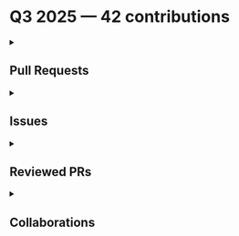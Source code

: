 # Q3 2025 — 42 contributions

<details>
  <summary><h2>Pull Requests</h2></summary>
No pull requests contributions in this quarter.
</details>

<details>
  <summary><h2>Issues</h2></summary>
<table style='width:100%; table-layout:fixed;'>
  <thead>
    <tr>
      <th style='width:5%;'>No.</th>
      <th style='width:20%;'>Project Name</th>
      <th style='width:20%;'>Title</th>
      <th style='width:35%;'>Description</th>
      <th style='width:20%;'>Date</th>
    </tr>
  </thead>
  <tbody>
    <tr>
      <td>1.</td>
      <td>OpenSource-Communities/intro</td>
      <td><a href='https://github.com/OpenSource-Communities/intro/issues/261'>Update docs</a></td>
      <td>## Description

We need to update the the contents and links in this repo to adjust them with the new home.</td>
      <td>2025-08-17</td>
    </tr>
    <tr>
      <td>2.</td>
      <td>Virtual-Coffee/virtualcoffee.io</td>
      <td><a href='https://github.com/Virtual-Coffee/virtualcoffee.io/issues/1373'>Add August 2025 challenge to the website</a></td>
      <td>We need to update the monthly challenge to the August 2025 challenge: "Photography Challenge".</td>
      <td>2025-07-31</td>
    </tr>
    <tr>
      <td>3.</td>
      <td>mautic/mautic-community-handbook</td>
      <td><a href='https://github.com/mautic/mautic-community-handbook/issues/371'>Replace Gitpod with GitHub Codespaces in the "Tester" section</a></td>
      <td>## Description

We're now moving away from Gitpod and encouraging contributors to use [GitHub Codespace](https://github.com/codespaces) instead. So, we need to update the "Tester" section by changing the Gitpod instructions to Codespaces.

## Suggested Solution

Replace the [The easy way: using Gitpod](https://contribute.mautic.org/contributing-to-mautic/tester#the-easy-way-using-gitpod) section with GitHub Codespaces.</td>
      <td>2025-07-30</td>
    </tr>
    <tr>
      <td>4.</td>
      <td>mautic/mautic-community-handbook</td>
      <td><a href='https://github.com/mautic/mautic-community-handbook/issues/370'>Fix grammar in the "Tester" section</a></td>
      <td>## Description

We need to fix the grammar in the "Testers" section by addressing the Vale warnings and suggestions. Feel free to update and improve the copy when you see fit.

## How to fix

1. Open the file at: `docs/contributing/tester.rst`
2. Remove the `.. vale off` and `.. vale on` lines in the file.
3. In the terminal, navigate to the `contributing` directory. Assuming you're on the `docs` directory, run `cd contributing` command.
4. Run `vale .`
5. Find the file name, then address each vale warning and suggestion listed under the file name as much as possible. You can check if they're fixed by running the `vale .` command again.

> [!NOTE]
> Please read and follow our [Style Guide](https://contribute.mautic.org/education-team/technical-writing-styleguide) when fixing/updating writing style and grammar in our docs.</td>
      <td>2025-07-30</td>
    </tr>
    <tr>
      <td>5.</td>
      <td>mautic/mautic-community-handbook</td>
      <td><a href='https://github.com/mautic/mautic-community-handbook/issues/364'>Fix links in the "Paying contributors" section</a></td>
      <td>>[!NOTE]
> As this is a Governance section, potentially our @mautic/education-team will work on this issue.

## Description

We need to add a link in this section. Currently, this link is available in PRs that haven't been merged.

## How to fix

### Link

1. Open the file at: `/docs/policies/paying_contributors.rst` .
2. Follow the instructions (written in comments) to add the link.
3. In your terminal, **make sure that you're on the `docs` directory**.
4. Run `make html` command if you're working with codespace or `ddev build-docs` if you're working locally with DDEV. Make sure that there is no build error and you see "build succeeded."
5. Remove the comments.

> [!IMPORTANT]
> Always test your changes by viewing the page on the live preview and click each link. Make sure that they redirect to the correct target page.
</td>
      <td>2025-07-20</td>
    </tr>
    <tr>
      <td>6.</td>
      <td>mautic/mautic-community-handbook</td>
      <td><a href='https://github.com/mautic/mautic-community-handbook/issues/358'>Convert Tester into RST</a></td>
      <td>Convert this page: https://contribute.mautic.org/contributing-to-mautic/tester to RST.</td>
      <td>2025-07-18</td>
    </tr>
    <tr>
      <td>7.</td>
      <td>mautic/mautic-community-handbook</td>
      <td><a href='https://github.com/mautic/mautic-community-handbook/issues/357'>Convert Paying contributors into RST</a></td>
      <td>Convert this page: https://contribute.mautic.org/policies/paying-contributors to RST.</td>
      <td>2025-07-18</td>
    </tr>
    <tr>
      <td>8.</td>
      <td>mautic/mautic-community-handbook</td>
      <td><a href='https://github.com/mautic/mautic-community-handbook/issues/356'>Convert Financial Policy into RST</a></td>
      <td>Convert this page: https://contribute.mautic.org/policies/financial-policy to RST.</td>
      <td>2025-07-18</td>
    </tr>
    <tr>
      <td>9.</td>
      <td>mautic/mautic-community-handbook</td>
      <td><a href='https://github.com/mautic/mautic-community-handbook/issues/355'>Convert Trademark into RST</a></td>
      <td>Convert this page: https://contribute.mautic.org/policies/trademark to RST.</td>
      <td>2025-07-18</td>
    </tr>
    <tr>
      <td>10.</td>
      <td>mautic/mautic-community-handbook</td>
      <td><a href='https://github.com/mautic/mautic-community-handbook/issues/353'>Convert Policy into RST</a></td>
      <td>Convert this page: https://contribute.mautic.org/policies to RST.</td>
      <td>2025-07-18</td>
    </tr>
    <tr>
      <td>11.</td>
      <td>mautic/mautic-community-handbook</td>
      <td><a href='https://github.com/mautic/mautic-community-handbook/issues/352'>Fix grammar and links in the "Education Team" section</a></td>
      <td>## Description

We need to fix the grammar in the "Education Team" section by addressing the Vale warnings and suggestions. Feel free to update and improve the copy when you see fit.

## How to fix
  
1. Open the file at: `docs/teams/education_team/education_team.rst`.
2. Remove the `.. vale off` and `.. vale on` at line 141 and 543 in the file.
3. In the terminal, navigate to the `teams` folder. Assuming you're on the `docs` directory, run `cd teams` command.
4. Run `vale .`
5. Find the file name, then address each vale warning and suggestion listed under the file name as much as possible. You can check if they're fixed by running the `vale .` command again.

> [!NOTE]
> Please read and follow our [Style Guide](https://contribute.mautic.org/education-team/technical-writing-styleguide) when fixing/updating writing style and grammar in our docs.</td>
      <td>2025-07-17</td>
    </tr>
    <tr>
      <td>12.</td>
      <td>mautic/developer-documentation-new</td>
      <td><a href='https://github.com/mautic/developer-documentation-new/issues/255'>Add CODEOWNERS file</a></td>
      <td>## Description

Let's add a `CODEOWNERS` file in the `.github` folder to this repo.</td>
      <td>2025-07-17</td>
    </tr>
    <tr>
      <td>13.</td>
      <td>mautic/mautic-community-handbook</td>
      <td><a href='https://github.com/mautic/mautic-community-handbook/issues/350'>Convert Technical writing styleguide to RST</a></td>
      <td>Convert this page: https://contribute.mautic.org/education-team/technical-writing-styleguide to RST.</td>
      <td>2025-07-09</td>
    </tr>
    <tr>
      <td>14.</td>
      <td>mautic/mautic-community-handbook</td>
      <td><a href='https://github.com/mautic/mautic-community-handbook/issues/349'>Convert End-user documentation into RST</a></td>
      <td>Convert this page: https://contribute.mautic.org/education-team/end-user-documentation to RST.</td>
      <td>2025-07-09</td>
    </tr>
    <tr>
      <td>15.</td>
      <td>mautic/user-documentation</td>
      <td><a href='https://github.com/mautic/user-documentation/issues/410'>Add CODEOWNERS file</a></td>
      <td>## Description

Let's add a `CODEOWNERS` file in the `.github` folder to this repo.</td>
      <td>2025-07-09</td>
    </tr>
    <tr>
      <td>16.</td>
      <td>mautic/mautic-community-handbook</td>
      <td><a href='https://github.com/mautic/mautic-community-handbook/issues/346'>Fix grammar and links in the "Contributing to Mautic" section</a></td>
      <td>## Description

There are a couple of things to fix in this page:

- **Links**

  There are links that still need to be added in this section. Currently, these links are available in PRs that haven't been merged.

- **Grammar**

  Fix the grammar in the "Contributing to Mautic" section by addressing the Vale warnings and suggestions. Feel free to update and improve the copy when you see fit.

## How to fix

### Links

1. Open the file at: `/docs/contributing/contributing_to_mautic.rst` .
2. Follow the instructions (written in comments) to add the links.
3. In your terminal, **make sure that you're on the `docs` directory**.
4. Run `make html` if you're working on codespace or `ddev build-docs` if you're working locally with DDEV. Make sure that there is no build error and you see "build succeeded."
5. Remove the comments.

> [!IMPORTANT]
> Always test your changes by viewing the page on the live preview and click each link. Make sure that they redirect to the correct target page.

### Grammar
  
  1. Open the file at: `/docs/contributing/contributing_to_mautic.rst`
  2. Remove the `.. vale off` and `.. vale on` lines in the file.
  3. In the terminal, navigate to the `contributing` folder. Assuming you're on the `docs` directory, run `cd contributing` command.
  4. Run `vale .`
  5. Find the file name, then address each vale warning and suggestion listed under the file name as much as possible. You can check if they're fixed by running the `vale .` command again.

> [!NOTE]
> Please read and follow our [Style Guide](https://contribute.mautic.org/education-team/technical-writing-styleguide) when fixing/updating writing style and grammar in our docs.</td>
      <td>2025-07-07</td>
    </tr>
    <tr>
      <td>17.</td>
      <td>mautic/mautic-community-handbook</td>
      <td><a href='https://github.com/mautic/mautic-community-handbook/issues/344'>Convert Contributing to Mautic into RST</a></td>
      <td>Convert this page: https://contribute.mautic.org/contributing-to-mautic to RST.</td>
      <td>2025-07-07</td>
    </tr>
    <tr>
      <td>18.</td>
      <td>mautic/mautic-community-handbook</td>
      <td><a href='https://github.com/mautic/mautic-community-handbook/issues/343'>Fix grammar in the "Web developer" section</a></td>
      <td>## Description

We need to fix the grammar in the "Web developer" section by addressing the Vale warnings and suggestions. Feel free to update and improve the copy when you see fit.

## How to fix
  
1. Open the file at: `docs/contributing/web_developer.rst`
2. Remove the `.. vale off` and `.. vale on` lines in the file.
3. In the terminal, navigate to the `contributing` folder. Assuming you're on the `docs` directory, run `cd contributing` command.
4. Run `vale .`
5. Find the file name, then address each vale warning and suggestion listed under the file name as much as possible. You can check if they're fixed by running the `vale .` command again.

> [!NOTE]
> Please read and follow our [Style Guide](https://contribute.mautic.org/education-team/technical-writing-styleguide) when fixing/updating writing style and grammar in our docs.</td>
      <td>2025-07-07</td>
    </tr>
    <tr>
      <td>19.</td>
      <td>mautic/mautic-community-handbook</td>
      <td><a href='https://github.com/mautic/mautic-community-handbook/issues/342'>Fix grammar in the "Organizing Mautic conferences" section</a></td>
      <td>## Description

We need to fix the grammar in the "Organizing Mautic conferences" section by addressing the Vale warnings and suggestions. Feel free to update and improve the copy when you see fit.

## How to fix

1. Open the file at: `docs/contributing/event_organizer/organizing_mautic_conferences.rst`
2. Remove the `.. vale off` and `.. vale on` lines in the file.
3. In the terminal, navigate to the `event_organizer` folder. Assuming you're on the `docs` directory, run `cd contributing/event_organizer` command.
4. Run `vale .`
5. Find the file name, then address each vale warning and suggestion listed under the file name as much as possible. You can check if they're fixed by running the `vale .` command again.

> [!NOTE]
> Please read and follow our [Style Guide](https://contribute.mautic.org/education-team/technical-writing-styleguide) when fixing/updating writing style and grammar in our docs.</td>
      <td>2025-07-07</td>
    </tr>
    <tr>
      <td>20.</td>
      <td>mautic/mautic-community-handbook</td>
      <td><a href='https://github.com/mautic/mautic-community-handbook/issues/341'>Fix grammar in the "Event organizer" section</a></td>
      <td>## Description

We need to fix the grammar in the "Event organizer" section by addressing the Vale warnings and suggestions. Feel free to update and improve the copy when you see fit.

## How to fix
  
1. Open the file at: `docs/contributing/event_organizer.rst`
2. Remove the `.. vale off` and `.. vale on` lines in the file.
3. In the terminal, navigate to the `contributing` folder. Assuming you're on the `docs` directory, run `cd contributing` command.
4. Run `vale .`
5. Find the file name, then address each vale warning and suggestion listed under the file name as much as possible. You can check if they're fixed by running the `vale .` command again.

> [!NOTE]
> Please read and follow our [Style Guide](https://contribute.mautic.org/education-team/technical-writing-styleguide) when fixing/updating writing style and grammar in our docs.</td>
      <td>2025-07-07</td>
    </tr>
    <tr>
      <td>21.</td>
      <td>mautic/mautic-community-handbook</td>
      <td><a href='https://github.com/mautic/mautic-community-handbook/issues/339'>Convert Web developer section into RST</a></td>
      <td>Convert this page: https://contribute.mautic.org/contributing-to-mautic/web-developer to RST - see https://github.com/mautic/mautic-community-handbook/issues/228 for details.</td>
      <td>2025-07-06</td>
    </tr>
    <tr>
      <td>22.</td>
      <td>mautic/mautic-community-handbook</td>
      <td><a href='https://github.com/mautic/mautic-community-handbook/issues/338'>Convert Community Dashboard into RST</a></td>
      <td>Convert this page: https://contribute.mautic.org/community-team/community-dashboard to RST.</td>
      <td>2025-07-06</td>
    </tr>
    <tr>
      <td>23.</td>
      <td>mautic/mautic-community-handbook</td>
      <td><a href='https://github.com/mautic/mautic-community-handbook/issues/336'>Convert Organizing Mautic conferences into RST</a></td>
      <td>Convert this page: https://contribute.mautic.org/contributing-to-mautic/event-organizer/mautic-conferences to RST - see https://github.com/mautic/mautic-community-handbook/issues/228 for details.</td>
      <td>2025-07-06</td>
    </tr>
    <tr>
      <td>24.</td>
      <td>mautic/mautic-community-handbook</td>
      <td><a href='https://github.com/mautic/mautic-community-handbook/issues/334'>Convert Event organizer into RST</a></td>
      <td>Convert this page: https://contribute.mautic.org/contributing-to-mautic/event-organizer to RST - see https://github.com/mautic/mautic-community-handbook/issues/228 for details.</td>
      <td>2025-07-06</td>
    </tr>
    <tr>
      <td>25.</td>
      <td>mautic/mautic-community-handbook</td>
      <td><a href='https://github.com/mautic/mautic-community-handbook/issues/333'>Fix grammar in the "Writing for Mautic" section</a></td>
      <td>## Description

We need to fix the grammar in the "Writing for Mautic" section by addressing the Vale warnings and suggestions. Feel free to update and improve the copy when you see fit.

## How to fix

1. Open the file at: `docs/contributing/writing_for_mautic.rst`.
2. Remove the `.. vale off` and `.. vale on` lines in the file.
3. In the terminal, navigate to the `contributing` folder. Assuming you're on the `docs` directory, run `cd contributing` command.
4. Run `vale .`
5. Find the file name, then address each vale warning and suggestion listed under the file name as much as possible. You can check if they're fixed by running the `vale .` command again.

> [!NOTE]
> Please read and follow our [Style Guide](https://contribute.mautic.org/education-team/technical-writing-styleguide) when fixing/updating writing style and grammar in our docs.</td>
      <td>2025-07-05</td>
    </tr>
    <tr>
      <td>26.</td>
      <td>mautic/mautic-community-handbook</td>
      <td><a href='https://github.com/mautic/mautic-community-handbook/issues/331'>Convert Writing for Mautic section into RST</a></td>
      <td>Convert this page: https://contribute.mautic.org/contributing-to-mautic/writer to RST - see https://github.com/mautic/mautic-community-handbook/issues/228 for details.</td>
      <td>2025-07-05</td>
    </tr>
    <tr>
      <td>27.</td>
      <td>mautic/mautic-community-handbook</td>
      <td><a href='https://github.com/mautic/mautic-community-handbook/issues/330'>Fix grammar and link in the "Governance Model v1 - archive" section</a></td>
      <td>>[!NOTE]
> As this is a Governance section, potentially our @mautic/education-team will work on this issue.

## Description

There are a couple of things to fix in this page:

- **Link**

  In line 22, link the "Marketing Team" to the Marketing Team section within the community handbook.

- **Grammar**

  Fix the grammar in the "Governance Model v1 - archive" section by addressing the vale warnings and suggestions.

## How to fix

### **Link**

Use the [:doc: to link across pages](https://docs.readthedocs.io/en/stable/guides/cross-referencing-with-sphinx.html#the-doc-role) to replace "Marketing Team". Then, test if the the build succeed.

  - In your terminal, make sure that you're on the `docs` directory.
  - Run `make html` command if you're working on codespace or `ddev build-docs` if you're working locally with DDEV. Make sure that there is no build error and you see "build succeeded."

### **Grammar**
  
  - Open the file at: `docs/governance/governance_model_v1_archive.rst`
  - Remove the `.. vale off` and `.. vale on` lines in the file.
  - In the terminal, navigate to the `governance` folder by running the `cd docs/governance` command.
  - Run `vale .`
  - Find the file name, then address each vale warning and suggestion listed under the file name as much as possible. You can check if they're fixed by running the `vale .` command again.</td>
      <td>2025-07-05</td>
    </tr>
    <tr>
      <td>28.</td>
      <td>mautic/mautic-community-handbook</td>
      <td><a href='https://github.com/mautic/mautic-community-handbook/issues/327'>Add CODEOWNERS file</a></td>
      <td>## Description

Let's add a CODEOWNERS file in the `.github` folder to this repo.</td>
      <td>2025-07-04</td>
    </tr>
    <tr>
      <td>29.</td>
      <td>mautic/mautic-community-handbook</td>
      <td><a href='https://github.com/mautic/mautic-community-handbook/issues/326'>Convert "Community Builder" section into RST</a></td>
      <td>Convert this page: https://contribute.mautic.org/contributing-to-mautic/community-builder to RST - see https://github.com/mautic/mautic-community-handbook/issues/228 for details.</td>
      <td>2025-07-04</td>
    </tr>
    <tr>
      <td>30.</td>
      <td>mautic/mautic-community-handbook</td>
      <td><a href='https://github.com/mautic/mautic-community-handbook/issues/325'>Fix grammar in the "Server Administrator" section</a></td>
      <td>## Description

We need to fix the grammar in the "Server Administrator" section by addressing the Vale warnings and suggestions. Feel free to update and improve the copy when you see fit.

## How to fix

- Open the file at: `docs/contributing/server_administrator.rst`
- Remove the `.. vale off` and `.. vale on` lines in the file.
- In the terminal, navigate to the `contributing` folder. Assuming you're on the `docs` directory, run `cd contributing` command.
- Run `vale .`
- Find the file name, then address each vale warning and suggestion listed under the file name as much as possible. You can check if they're fixed by running the `vale .` command again.

> [!NOTE]
> Please read and follow our [Style Guide](https://contribute.mautic.org/education-team/technical-writing-styleguide) when fixing/updating writing style and grammar in our docs.</td>
      <td>2025-07-03</td>
    </tr>
    <tr>
      <td>31.</td>
      <td>mautic/mautic-community-handbook</td>
      <td><a href='https://github.com/mautic/mautic-community-handbook/issues/323'>Convert Server Administrator section into RST</a></td>
      <td>Convert this page: https://contribute.mautic.org/contributing-to-mautic/server-administrator to RST - see https://github.com/mautic/mautic-community-handbook/issues/228 for details.</td>
      <td>2025-07-03</td>
    </tr>
    <tr>
      <td>32.</td>
      <td>mautic/mautic-community-handbook</td>
      <td><a href='https://github.com/mautic/mautic-community-handbook/issues/322'>Fix grammar and link in the "Translator" section</a></td>
      <td>## Description

There are a couple of things to fix in this page:

- **Link**

  In line 13, the link to the `[sign up for an account at Transifex]` is broken. We need to make a new link.

- **Grammar**

  Fix the grammar in the "Translator" section by addressing the Vale warnings and suggestions. Feel free to update and improve the copy when you see fit.

## How to fix

### Link

1. Open the file at: `docs/contributing/translator.rst`
2. In your terminal, **make sure that you're on the `docs` directory**.
3. Run `make link` command. Fill in the prompt:
  
    - `link_name`: Transifex sign up
    - `link_text`: sign up for an account at Transifex
    - URL: <FILL IN HERE THE URL TO TRANSIFEX>
    - `file_name`: `transifex_sign_up`
  
 4. Replace `[sign up for an account at Transifex]` in the `.rst` file with:
  
     ```
     :xref:`Transifex sign up`
     ```
 5. In the terminal, run `make html` command. Make sure that there is no build error and you see "build succeeded."
 6. Remove the comment.

> [!IMPORTANT]
> Always test your changes by viewing the page on the live preview and click each link. Make sure that they redirect to the correct target page.

- **Grammar**
  
1. Open the file at: `docs/contributing/translator.rst`
2. Remove the `.. vale off` and `.. vale on` lines in the file.
3. In the terminal, navigate to the `contributing` folder. Assuming you're on the `docs` directory, run `cd contributing` command.
4. Run `vale .`
5. Find the file name, then address each vale warning and suggestion listed under the file name as much as possible. You can check if they're fixed by running the `vale .` command again.

> [!NOTE]
> Please read and follow our [Style Guide](https://contribute.mautic.org/education-team/technical-writing-styleguide) when fixing/updating writing style and grammar in our docs.</td>
      <td>2025-07-03</td>
    </tr>
    <tr>
      <td>33.</td>
      <td>mautic/mautic-community-handbook</td>
      <td><a href='https://github.com/mautic/mautic-community-handbook/issues/320'>Convert Translator section into RST</a></td>
      <td>Convert this page: https://contribute.mautic.org/contributing-to-mautic/translator to RST - see https://github.com/mautic/mautic-community-handbook/issues/228 for details.</td>
      <td>2025-07-03</td>
    </tr>
    <tr>
      <td>34.</td>
      <td>mautic/mautic-community-handbook</td>
      <td><a href='https://github.com/mautic/mautic-community-handbook/issues/319'>Fix grammar in the "Marketing Team" section</a></td>
      <td>## Description

We need to fix the grammar in the "Marketing Team" section by addressing the Vale warnings and suggestions. Feel free to update and improve the copy when you see fit.

## How to fix

### Grammar
  
1. Open the file at: `docs/teams/marketing_team/marketing_team.rst`.
2. Remove the `.. vale off` and `.. vale on` lines in the file.
3. In the terminal, navigate to the `marketing_team` folder. Assuming you're on the `docs` directory, run `cd teams/marketing_team` command.
4. Run `vale .`
5. Find the file name, then address each vale warning and suggestion listed under the file name as much as possible. You can check if they're fixed by running the `vale .` command again.

> [!NOTE]
> Please read and follow our [Style Guide](https://contribute.mautic.org/education-team/technical-writing-styleguide) when fixing/updating writing style and grammar in our docs.</td>
      <td>2025-07-02</td>
    </tr>
    <tr>
      <td>35.</td>
      <td>mautic/mautic-community-handbook</td>
      <td><a href='https://github.com/mautic/mautic-community-handbook/issues/317'>Fix the grammar and link in the "Marketer" section</a></td>
      <td>## Description

There are a couple of things to fix in this page:

- **Link**

  In line 21, link the "Marketing Team" to the Marketing Team section within the community handbook.

- **Grammar**

  Fix the grammar in the "Marketer" section by addressing the vale warnings and suggestions. Feel free to improve the copy when you see fit.

## How to fix

### Link

1. Open the file at: `docs/contributing/marketer.rst`.
2. Replace [Marketing Team] in line 32 with:

  ````
  :doc: `teams/marketing_team/marketing_team`
  ````
4. In your terminal, **make sure that you're on the `docs` directory**.
5. Run `make html` command. Make sure that there is no build error and you see "build succeeded."
6. Remove the comment.

> [!IMPORTANT]
> Always test your changes by viewing the page on the live preview and click each link. Make sure that they redirect to the correct target page.

### Grammar
  
1. Open the file at: `docs/contributing/marketer.rst`
2. Remove the `.. vale off` and `.. vale on` lines in the file.
3. In the terminal, navigate to the `contributing` folder. Assuming you're on the `docs` directory, run `cd contributing` command.
4. Run `vale .`
5. Find the file name, then address each vale warning and suggestion listed under the file name as much as possible. You can check if they're fixed by running the `vale .` command again.

> [!NOTE]
> Please read and follow our [Style Guide](https://contribute.mautic.org/education-team/technical-writing-styleguide) when fixing/updating writing style and grammar in our docs.</td>
      <td>2025-07-02</td>
    </tr>
    <tr>
      <td>36.</td>
      <td>mautic/mautic-community-handbook</td>
      <td><a href='https://github.com/mautic/mautic-community-handbook/issues/315'>Convert Marketer section to RST</a></td>
      <td>Convert this page: https://contribute.mautic.org/contributing-to-mautic/marketer to RST - see https://github.com/mautic/mautic-community-handbook/issues/228 for details.</td>
      <td>2025-07-02</td>
    </tr>
    <tr>
      <td>37.</td>
      <td>mautic/mautic-community-handbook</td>
      <td><a href='https://github.com/mautic/mautic-community-handbook/issues/313'>Convert Contributing financially to RST</a></td>
      <td>Convert this page: https://contribute.mautic.org/contributing-to-mautic/contributing-financially to RST - see [parent issue](https://github.com/mautic/mautic-community-handbook/issues/228) for details.</td>
      <td>2025-07-02</td>
    </tr>
  </tbody>
</table>
</details>

<details>
  <summary><h2>Reviewed PRs</h2></summary>
No reviewed prs contributions in this quarter.
</details>

<details>
  <summary><h2>Collaborations</h2></summary>
<table style='width:100%; table-layout:fixed;'>
  <thead>
    <tr>
      <th style='width:5%;'>No.</th>
      <th style='width:20%;'>Project Name</th>
      <th style='width:20%;'>Title</th>
      <th style='width:35%;'>Description</th>
      <th style='width:20%;'>Date</th>
    </tr>
  </thead>
  <tbody>
    <tr>
      <td>1.</td>
      <td>OpenSource-Communities/guestbook</td>
      <td><a href='https://github.com/OpenSource-Communities/guestbook/pull/817'>docs: add @pat-fish as a contributor</a></td>
      <td><!-- Please fill in all areas in this PR form. Incomplete PRs will be marked invalid and may be closed. -->

## Description

<!--
Please do not leave this blank. Add your description **below** this line and **outside** of the comment tags.
For example: This PR adds <your-github-username> as a contributor.
-->
This PR adds pat-fish as a contributor.

## What type of PR is this? (check all applicable)

- [x] 🤝 Add a contributor
- [ ] 📝 Documentation Update

## Related Issues

<!-- 
Add your related issue **below** this line and **outside** of the comment tags.

Please use this format to link your issue: Closes #XXX.
Change "XXX" to your issue number that you can find next to your issue's title.

More information about link issue: https://docs.github.com/en/issues/tracking-your-work-with-issues/using-issues/linking-a-pull-request-to-an-issue 
-->
Closes #816 

## Contributors Checklist

### I've read through the [Getting Started](https://intro.opensauced.pizza/#/intro-to-oss/how-to-contribute-to-open-source?id=getting-started) section

- [x] ✅ Yes
- [ ] ❌ Not yet

### Have you run `npm run contributors:generate` to generate your profile and the badge on the README?

- [x] ✅ Yes
- [ ] ❌ No

## Added to documentation?

- [x] 📜 README.md
- [ ] 🙅 no documentation needed

## Screenshot (Required for PR Review)

<!-- Please provide a screenshot of your profile being generated on the README. This ensures that you ran the `npm run contributors:generate` command, as mentioned in the previous question, which makes it easier for the maintainers to review PRs. All PRs without screenshots will be automatically rejected-->
<img width="173" height="279" alt="Screenshot 2025-08-18 162756" src="https://github.com/user-attachments/assets/e1ae5402-b7f3-4f0d-84b6-8ecfddc6fbf8" / style="max-width: 50%;">

## [optional] What GIF best describes this PR or how it makes you feel?

<!-- note: PRs with deleted sections will be marked invalid -->

<!--
  For Work In Progress Pull Requests, please use the Draft PR feature,
  see https://github.blog/2019-02-14-introducing-draft-pull-requests/ for further details.

  For a timely review/response, please avoid force-pushing additional
  commits if your PR already received reviews or comments.

  Before submitting a Pull Request, please ensure you've done the following:
  - 📖 Read the Open Sauced Contributing Guide: https://github.com/open-sauced/.github/blob/main/CONTRIBUTING.md.
  - 📖 Read the Open Sauced Code of Conduct: https://github.com/open-sauced/.github/blob/main/CODE_OF_CONDUCT.md.
  - 👷‍♀️ Create small PRs. In most cases, this will be possible.
  - 📝 Use descriptive commit messages.
  - 📗 Update any related documentation and include any relevant screenshots.
-->
<img alt="search gif" src="https://media1.giphy.com/media/v1.Y2lkPTc5MGI3NjExYnBxZms4emliY3p0enhsdzBvdDJwNXhveWZ2eW5janFsOWh4cDM0YyZlcD12MV9pbnRlcm5hbF9naWZfYnlfaWQmY3Q9Zw/xGdvlOVSWaDvi/giphy.gif" / style="max-width: 50%;"></td>
      <td>2025-08-19</td>
    </tr>
    <tr>
      <td>2.</td>
      <td>OpenSource-Communities/guestbook</td>
      <td><a href='https://github.com/OpenSource-Communities/guestbook/pull/814'>feat: add @nabinbista12 as a contributor</a></td>
      <td><!-- Please fill in all areas in this PR form. Incomplete PRs will be marked invalid and may be closed. -->

## Description

<!--
Please do not leave this blank. Add your description **below** this line and **outside** of the comment tags.
For example: This PR adds <your-github-username> as a contributor.
-->

## What type of PR is this? (check all applicable)

- [x] 🤝 Add a contributor
- [ ] 📝 Documentation Update

## Related Issues

<!-- 
Add your related issue **below** this line and **outside** of the comment tags.

Please use this format to link your issue: Closes #XXX.
Change "XXX" to your issue number that you can find next to your issue's title.

More information about link issue: https://docs.github.com/en/issues/tracking-your-work-with-issues/using-issues/linking-a-pull-request-to-an-issue 
-->

## Contributors Checklist

### I've read through the [Getting Started](https://intro.opensauced.pizza/#/intro-to-oss/how-to-contribute-to-open-source?id=getting-started) section

- [x] ✅ Yes
- [ ] ❌ Not yet

### Have you run `npm run contributors:generate` to generate your profile and the badge on the README?

- [x] ✅ Yes
- [ ] ❌ No

## Added to documentation?

- [x] 📜 README.md
- [ ] 🙅 no documentation needed

## Screenshot (Required for PR Review)

<!-- Please provide a screenshot of your profile being generated on the README. This ensures that you ran the `npm run contributors:generate` command, as mentioned in the previous question, which makes it easier for the maintainers to review PRs. All PRs without screenshots will be automatically rejected-->
<img width="238" height="209" alt="image" src="https://github.com/user-attachments/assets/3b076698-a3c8-45ec-8201-cfe757353a4d" / style="max-width: 50%;">


## [optional] What GIF best describes this PR or how it makes you feel?

<!-- note: PRs with deleted sections will be marked invalid -->

<!--
  For Work In Progress Pull Requests, please use the Draft PR feature,
  see https://github.blog/2019-02-14-introducing-draft-pull-requests/ for further details.

  For a timely review/response, please avoid force-pushing additional
  commits if your PR already received reviews or comments.

  Before submitting a Pull Request, please ensure you've done the following:
  - 📖 Read the Open Sauced Contributing Guide: https://github.com/open-sauced/.github/blob/main/CONTRIBUTING.md.
  - 📖 Read the Open Sauced Code of Conduct: https://github.com/open-sauced/.github/blob/main/CODE_OF_CONDUCT.md.
  - 👷‍♀️ Create small PRs. In most cases, this will be possible.
  - 📝 Use descriptive commit messages.
  - 📗 Update any related documentation and include any relevant screenshots.
-->
</td>
      <td>2025-08-12</td>
    </tr>
    <tr>
      <td>3.</td>
      <td>mautic/developer-documentation-new</td>
      <td><a href='https://github.com/mautic/developer-documentation-new/pull/259'>Add sphinx and build capabilities, fixes #258</a></td>
      <td>This adds a DDEV configuration that has 
- sphinx and required dependencies.
- a post-start hook that builds the documentation

After editing, you can `ddev exec make html` to update the html and view in a browser.
</td>
      <td>2025-07-24</td>
    </tr>
    <tr>
      <td>4.</td>
      <td>OpenSource-Communities/guestbook</td>
      <td><a href='https://github.com/OpenSource-Communities/guestbook/pull/800'>docs: add @pranavjrat as a contributor</a></td>
      <td><!-- Please fill in all areas in this PR form. Incomplete PRs will be marked invalid and may be closed. -->

## Description
Please add @pranavjrat as a contributor
<!--
Please do not leave this blank. Add your description **below** this line and **outside** of the comment tags.
For example: This PR adds <your-github-username> as a contributor.
-->

## What type of PR is this? (check all applicable)

- [x] 🤝 Add a contributor
- [ ] 📝 Documentation Update

## Related Issues
closes #808
<!-- 
Add your related issue **below** this line and **outside** of the comment tags.

Please use this format to link your issue: Closes #XXX.
Change "XXX" to your issue number that you can find next to your issue's title.

More information about link issue: https://docs.github.com/en/issues/tracking-your-work-with-issues/using-issues/linking-a-pull-request-to-an-issue 
-->

## Contributors Checklist

### I've read through the [Getting Started](https://intro.opensauced.pizza/#/intro-to-oss/how-to-contribute-to-open-source?id=getting-started) section

- [x] ✅ Yes
- [ ] ❌ Not yet

### Have you run `npm run contributors:generate` to generate your profile and the badge on the README?

- [x] ✅ Yes
- [ ] ❌ No

## Added to documentation?

- [x] 📜 README.md
- [ ] 🙅 no documentation needed

## Screenshot (Required for PR Review)
<img width="130" height="195" alt="image" src="https://github.com/user-attachments/assets/212424f4-e314-47fb-a929-a187ad66ce47" / style="max-width: 50%;">

<!-- Please provide a screenshot of your profile being generated on the README. This ensures that you ran the `npm run contributors:generate` command, as mentioned in the previous question, which makes it easier for the maintainers to review PRs. All PRs without screenshots will be automatically rejected-->

## [optional] What GIF best describes this PR or how it makes you feel?

<!-- note: PRs with deleted sections will be marked invalid -->

<!--
  For Work In Progress Pull Requests, please use the Draft PR feature,
  see https://github.blog/2019-02-14-introducing-draft-pull-requests/ for further details.

  For a timely review/response, please avoid force-pushing additional
  commits if your PR already received reviews or comments.

  Before submitting a Pull Request, please ensure you've done the following:
  - 📖 Read the Open Sauced Contributing Guide: https://github.com/open-sauced/.github/blob/main/CONTRIBUTING.md.
  - 📖 Read the Open Sauced Code of Conduct: https://github.com/open-sauced/.github/blob/main/CODE_OF_CONDUCT.md.
  - 👷‍♀️ Create small PRs. In most cases, this will be possible.
  - 📝 Use descriptive commit messages.
  - 📗 Update any related documentation and include any relevant screenshots.
-->
</td>
      <td>2025-08-03</td>
    </tr>
    <tr>
      <td>5.</td>
      <td>Virtual-Coffee/virtualcoffee.io</td>
      <td><a href='https://github.com/Virtual-Coffee/virtualcoffee.io/pull/1368'>Add first pass AI Job Hunt</a></td>
      <td>## Linked Issue

<!--

If you have a pull request related to a current issue please link to that issue number.

That issue can be linked to the pull request by using the side panel in the Github UI or using the `#` symbol followed by the number of the associated issue.

To link a pull request to an issue to show that a fix is in progress and to automatically close the issue when someone merges the pull request, type the keyword "Closes" followed by a reference to the issue. For example, Closes #404 or Closes Virtual-Coffee/virtualcoffee.io/issues/404.

-->

ref #1353 

## Description

<!--

A pull request description describes what constitutes the Pull Request and what changes you have made to the code.

It explains what you've done, including any code changes, configuration changes, migrations included, new APIs introduced, changes made to old APIs, any new workers/crons introduced in the system, copy changes, and so on. You get the gist.

A good description informs everyone that is reaading it of the purpose of the pull request. This helps not just the current maintainers but anyone reading it now or in the future to understand your intent.

If the request is not complete but you want feedback use  Draft Pull Request option of the Pull request dropdown menu.

@mention individuals that you want to review the PR, and mention why. (“ @username I want to know what you think of this code.”)

-->

- 
This pull request adds a new resource page, "Navigating the Job Hunt with AI," to the developer resources section. The page provides a comprehensive guide on how to leverage AI tools for various aspects of the job search process, including resume building, portfolio creation, and interview preparation. It includes actionable steps, example prompts, and practical tips for job seekers.

### New Resource Page: "Navigating the Job Hunt with AI"

* **Page Metadata and Structure**:
  - Added metadata (`title`, `description`, `hero`, and `order`) for the new page.
  - Imported reusable components such as `LeadText`, `TextContainer`, and `Link` for consistent styling and layout.

* **Content Highlights**:
  - Introduced a step-by-step guide covering six key areas: defining job search context, building a portfolio, creating a social media plan, optimizing resumes, writing cover letters, and preparing for interviews. Each section includes actionable steps, example prompts, and example outputs.
  - Added a "Pro Tips for Success" section with best practices for using AI effectively, such as providing context, iterating on drafts, and adding authenticity.
  - Included a "Quick Reference: High-Impact Prompts" section summarizing key AI prompts for resumes,

## Methodology

<!--

This section explains why the above changes were made.

Sometimes a developer feels that it's okay to write "Business/Product requirement" in the description. That's fine, but doing so defeats the purpose of this section.

If there is a better explanation as to why the changes were suggested, it's always good to attach a document reference link for that information.

A good "Why" section should explain the reasoning behind any changes.

-->

## Code of Conduct

> By submitting this pull request, you agree to follow our [Code of Conduct](https://virtualcoffee.io/code-of-conduct/)
</td>
      <td>2025-08-15</td>
    </tr>
  </tbody>
</table>
</details>

